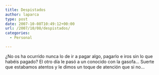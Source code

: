 ```yaml
---
title: Despistados
author: laparca
type: post
date: 2007-10-08T10:49:12+00:00
url: /2007/10/08/despistados/
categories:
  - Personal

---
```

¿No os ha ocurrido nunca lo de ir a pagar algo, pagarlo e iros sin lo que habéis pagado? El otro día le pasó a un conocido con la gasofa&#8230; Suerte que estabamos atentos y le dimos un toque de atención que si no&#8230;